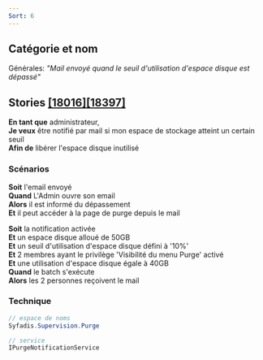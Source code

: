 ```yaml
---
Sort: 6
---
```


## Catégorie et nom

Générales:
*"Mail envoyé quand le seuil d'utilisation d'espace disque est dépassé"*

## Stories [[18016]](https://redmine.condate.com/issues/18016)[[18397]](https://redmine.condate.com/issues/18397)

**En tant que** administrateur,<br>
**Je veux** être notifié par mail si mon espace de stockage atteint un certain seuil<br>
**Afin de** libérer l'espace disque inutilisé<br>

### Scénarios

**Soit** l'email envoyé <br>
**Quand** L'Admin ouvre son email<br>
**Alors** il est informé du dépassement<br>
**Et** il peut accéder à la page de purge depuis le mail<br>

**Soit** la notification activée<br>
**Et** un espace disque alloué de 50GB<br>
**Et** un seuil d'utilisation d'espace disque défini à '10%'<br>
**Et** 2 membres ayant le privilège 'Visibilité du menu Purge' activé<br>
**Et** une utilisation d'espace disque égale à 40GB<br>
**Quand** le batch s'exécute<br>
**Alors** les 2 personnes reçoivent le mail

### Technique

```java
// espace de noms
Syfadis.Supervision.Purge

// service
IPurgeNotificationService

```